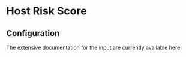 # Host Risk Score



## Configuration

The extensive documentation for the input are currently available here